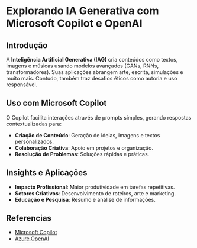 # Explorando IA Generativa com Microsoft Copilot e OpenAI

## Introdução

A **Inteligência Artificial Generativa (IAG)** cria conteúdos como textos, imagens e músicas usando modelos avançados (GANs, RNNs, transformadores). Suas aplicações abrangem arte, escrita, simulações e muito mais. Contudo, também traz desafios éticos como autoria e uso responsável.

## Uso com Microsoft Copilot

O Copilot facilita interações através de prompts simples, gerando respostas contextualizadas para:
- **Criação de Conteúdo**: Geração de ideias, imagens e textos personalizados.
- **Colaboração Criativa**: Apoio em projetos e organização.
- **Resolução de Problemas**: Soluções rápidas e práticas.

## Insights e Aplicações

- **Impacto Profissional**: Maior produtividade em tarefas repetitivas.
- **Setores Criativos**: Desenvolvimento de roteiros, arte e marketing.
- **Educação e Pesquisa**: Resumo e análise de informações.

## Referencias
- [Microsoft Copilot](https://learn.microsoft.com/en-us/azure/ai-services/)
- [Azure OpenAI](https://learn.microsoft.com/en-us/azure/ai-services/openai/)
